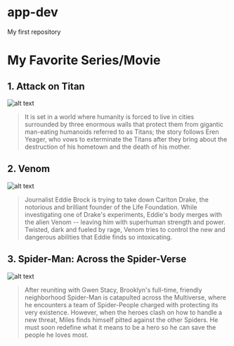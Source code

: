 # app-dev
My first repository
# **My Favorite Series/Movie**
## **1. Attack on Titan**
![alt text](https://images.justwatch.com/poster/306747132/s332/attack-on-titan)
> It is set in a world where humanity is forced to live in cities surrounded by three enormous walls that protect them from gigantic man-eating humanoids referred to as Titans; the story follows Eren Yeager, who vows to exterminate the Titans after they bring about the destruction of his hometown and the death of his mother. 
## **2. Venom**
![alt text](https://upload.wikimedia.org/wikipedia/en/1/10/Venom_%282018_film%29_poster.png)
> Journalist Eddie Brock is trying to take down Carlton Drake, the notorious and brilliant founder of the Life Foundation. While investigating one of Drake's experiments, Eddie's body merges with the alien Venom -- leaving him with superhuman strength and power. Twisted, dark and fueled by rage, Venom tries to control the new and dangerous abilities that Eddie finds so intoxicating.
## **3. Spider-Man: Across the Spider-Verse**
![alt text](https://assets.mycast.io/posters/spider-man-across-the-spider-verse-2023-fan-casting-poster-207296-medium.jpg?1655688202)
> After reuniting with Gwen Stacy, Brooklyn's full-time, friendly neighborhood Spider-Man is catapulted across the Multiverse, where he encounters a team of Spider-People charged with protecting its very existence. However, when the heroes clash on how to handle a new threat, Miles finds himself pitted against the other Spiders. He must soon redefine what it means to be a hero so he can save the people he loves most.

